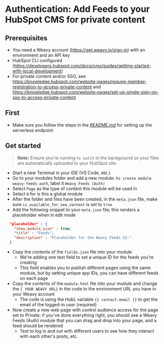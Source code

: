 # Authentication: Add Feeds to your HubSpot CMS for private content

## Prerequisites
* You need a Weavy account (https://get.weavy.io/sign-in) with an environment and an API key
* HubSpot CLI configured (https://developers.hubspot.com/docs/cms/guides/getting-started-with-local-development)
* For private content and/or SSO, see https://knowledge.hubspot.com/website-pages/require-member-registration-to-access-private-content and https://knowledge.hubspot.com/website-pages/set-up-single-sign-on-sso-to-access-private-content

## First
* Make sure you follow the steps in the [README.md](/serverless/README.md) for setting up the serverless endpoint

## Get started
> **Note:** Ensure you're running `hs watch` in the background so your files are automatically uploaded to your HubSpot site.
* Start a new Terminal in your IDE (VS Code, etc.)
* Go to your modules folder and add a new module: `hs create module weavy-feeds-auth`, label it `Weavy Feeds (Auth)`
* Select `Page` as the type of content this module will be used in
* Select `N` for is this a global module
* After the folder and files have been created, in the `meta.json` file, make sure `is_available_for_new_content` is set to `true`
* Add the following snippet to your `meta.json` file; this renders a placeholder when in edit mode
```json
  "placeholder" : {
    "show_module_icon" : true,
    "title" : "Feeds",
    "description" : "Placeholder for the Weavy Feeds UI."
  }
```
* Copy the contents of the `fields.json` file into your module
  * We're adding one text field to set a unique ID for the feeds you're creating
  * This field enables you to publish different pages using the same module, but by setting unique app IDs, you can have different feeds on each page
* Copy the contents of the `module.html` file into your module and change the `{ YOUR WEAVY URL}` in the code to the environment URL you have in your Weavy account
  * The code is using the HubL variable `{{ contact.email }}` to get the email of the logged-in user (required)
* Now create a new web page with control audience access for the page set to Private; if you've done everything right, you should see a Weavy Feeds (Auth) module that you can drag and drop into your page, and a feed should be rendered
  * Test to log in and out with different users to see how they interact with each other's posts, etc.

